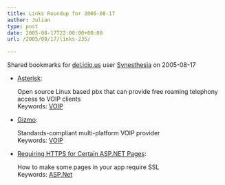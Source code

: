 ```yaml
---
title: Links Roundup for 2005-08-17
author: Julian
type: post
date: 2005-08-17T22:00:00+00:00
url: /2005/08/17/links-235/

---
```

Shared bookmarks for [del.icio.us][1] user  [Synesthesia][2] on 2005-08-17

  * [Asterisk][3]:
  
    Open source Linux based pbx that can provide free roaming telephony access to VOIP clients   
    Keywords: [VOIP][4]
  * [Gizmo][5]:
  
    Standards-compliant multi-platform VOIP provider   
    Keywords: [VOIP][4]
  * [Requiring HTTPS for Certain ASP.NET Pages][6]:
  
    How to make some pages in your app require SSL   
    Keywords: [ASP.Net][7]

 [1]: http://del.icio.us/
 [2]: http://del.icio.us/synesthesia
 [3]: http://www.asterisk.org/ "http://www.asterisk.org/"
 [4]: http://del.icio.us/synesthesia/VOIP
 [5]: http://www.gizmoproject.com/ "http://www.gizmoproject.com/"
 [6]: http://www.scottonwriting.net/sowblog/posts/4299.aspx "http://www.scottonwriting.net/sowblog/posts/4299.aspx"
 [7]: http://del.icio.us/synesthesia/ASP.Net